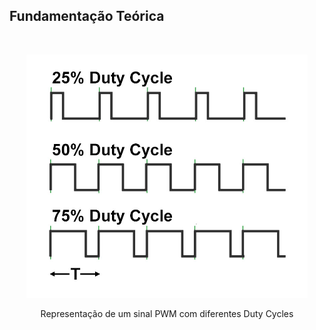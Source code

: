 ## Fundamentação Teórica

<br>

<p align="center">
  <img src="img/pwm_diagram.png" width="450px" />
</p>

<p style="text-align: center;">Representação de um sinal PWM com diferentes Duty Cycles</p>